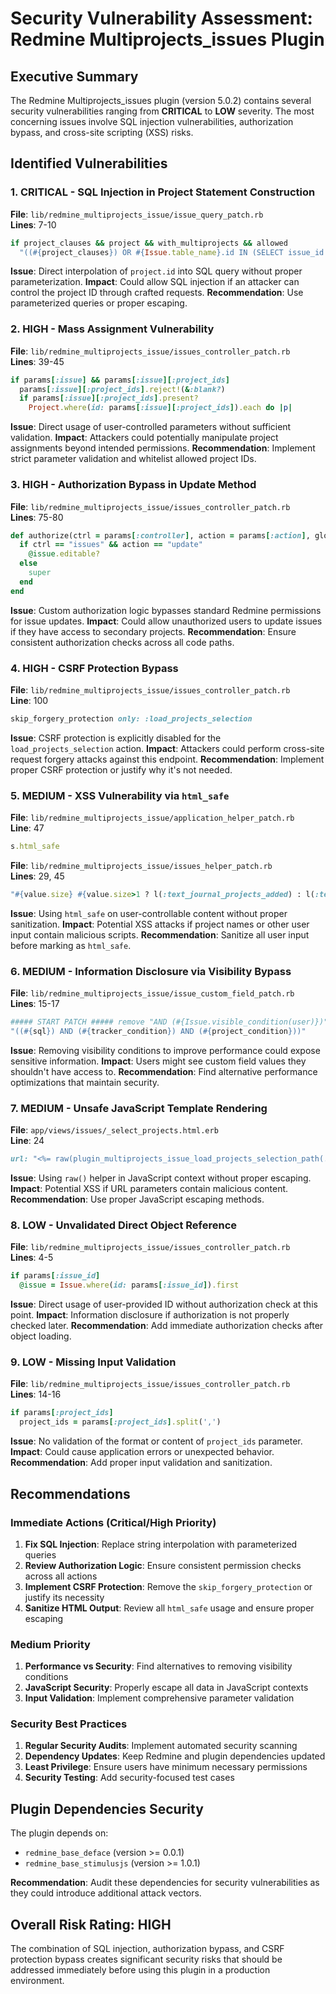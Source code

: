 # Security Vulnerability Assessment: Redmine Multiprojects_issues Plugin

## Executive Summary

The Redmine Multiprojects_issues plugin (version 5.0.2) contains several security vulnerabilities ranging from **CRITICAL** to **LOW** severity. The most concerning issues involve SQL injection vulnerabilities, authorization bypass, and cross-site scripting (XSS) risks.

## Identified Vulnerabilities

### 1. **CRITICAL** - SQL Injection in Project Statement Construction
**File**: `lib/redmine_multiprojects_issue/issue_query_patch.rb`  
**Lines**: 7-10

```ruby
if project_clauses && project && with_multiprojects && allowed
  "((#{project_clauses}) OR #{Issue.table_name}.id IN (SELECT issue_id FROM issues_projects WHERE project_id = #{project.id}))"
```

**Issue**: Direct interpolation of `project.id` into SQL query without proper parameterization.
**Impact**: Could allow SQL injection if an attacker can control the project ID through crafted requests.
**Recommendation**: Use parameterized queries or proper escaping.

### 2. **HIGH** - Mass Assignment Vulnerability
**File**: `lib/redmine_multiprojects_issue/issues_controller_patch.rb`  
**Lines**: 39-45

```ruby
if params[:issue] && params[:issue][:project_ids]
  params[:issue][:project_ids].reject!(&:blank?)
  if params[:issue][:project_ids].present?
    Project.where(id: params[:issue][:project_ids]).each do |p|
```

**Issue**: Direct usage of user-controlled parameters without sufficient validation.
**Impact**: Attackers could potentially manipulate project assignments beyond intended permissions.
**Recommendation**: Implement strict parameter validation and whitelist allowed project IDs.

### 3. **HIGH** - Authorization Bypass in Update Method
**File**: `lib/redmine_multiprojects_issue/issues_controller_patch.rb`  
**Lines**: 75-80

```ruby
def authorize(ctrl = params[:controller], action = params[:action], global = false)
  if ctrl == "issues" && action == "update"
    @issue.editable?
  else
    super
  end
end
```

**Issue**: Custom authorization logic bypasses standard Redmine permissions for issue updates.
**Impact**: Could allow unauthorized users to update issues if they have access to secondary projects.
**Recommendation**: Ensure consistent authorization checks across all code paths.

### 4. **HIGH** - CSRF Protection Bypass
**File**: `lib/redmine_multiprojects_issue/issues_controller_patch.rb`  
**Line**: 100

```ruby
skip_forgery_protection only: :load_projects_selection
```

**Issue**: CSRF protection is explicitly disabled for the `load_projects_selection` action.
**Impact**: Attackers could perform cross-site request forgery attacks against this endpoint.
**Recommendation**: Implement proper CSRF protection or justify why it's not needed.

### 5. **MEDIUM** - XSS Vulnerability via `html_safe`
**File**: `lib/redmine_multiprojects_issue/application_helper_patch.rb`  
**Line**: 47

```ruby
s.html_safe
```

**File**: `lib/redmine_multiprojects_issue/issues_helper_patch.rb`  
**Lines**: 29, 45

```ruby
"#{value.size} #{value.size>1 ? l(:text_journal_projects_added) : l(:text_journal_project_added)} #{details}".html_safe
```

**Issue**: Using `html_safe` on user-controllable content without proper sanitization.
**Impact**: Potential XSS attacks if project names or other user input contain malicious scripts.
**Recommendation**: Sanitize all user input before marking as `html_safe`.

### 6. **MEDIUM** - Information Disclosure via Visibility Bypass
**File**: `lib/redmine_multiprojects_issue/issue_custom_field_patch.rb`  
**Lines**: 15-17

```ruby
##### START PATCH ##### remove "AND (#{Issue.visible_condition(user)})" because it slows down the query too much
"((#{sql}) AND (#{tracker_condition}) AND (#{project_condition}))"
```

**Issue**: Removing visibility conditions to improve performance could expose sensitive information.
**Impact**: Users might see custom field values they shouldn't have access to.
**Recommendation**: Find alternative performance optimizations that maintain security.

### 7. **MEDIUM** - Unsafe JavaScript Template Rendering
**File**: `app/views/issues/_select_projects.html.erb`  
**Line**: 24

```ruby
url: "<%= raw(plugin_multiprojects_issue_load_projects_selection_path(...)) %>"
```

**Issue**: Using `raw()` helper in JavaScript context without proper escaping.
**Impact**: Potential XSS if URL parameters contain malicious content.
**Recommendation**: Use proper JavaScript escaping methods.

### 8. **LOW** - Unvalidated Direct Object Reference
**File**: `lib/redmine_multiprojects_issue/issues_controller_patch.rb`  
**Lines**: 4-5

```ruby
if params[:issue_id]
  @issue = Issue.where(id: params[:issue_id]).first
```

**Issue**: Direct usage of user-provided ID without authorization check at this point.
**Impact**: Information disclosure if authorization is not properly checked later.
**Recommendation**: Add immediate authorization checks after object loading.

### 9. **LOW** - Missing Input Validation
**File**: `lib/redmine_multiprojects_issue/issues_controller_patch.rb`  
**Lines**: 14-16

```ruby
if params[:project_ids]
  project_ids = params[:project_ids].split(',')
```

**Issue**: No validation of the format or content of `project_ids` parameter.
**Impact**: Could cause application errors or unexpected behavior.
**Recommendation**: Add proper input validation and sanitization.

## Recommendations

### Immediate Actions (Critical/High Priority)
1. **Fix SQL Injection**: Replace string interpolation with parameterized queries
2. **Review Authorization Logic**: Ensure consistent permission checks across all actions
3. **Implement CSRF Protection**: Remove the `skip_forgery_protection` or justify its necessity
4. **Sanitize HTML Output**: Review all `html_safe` usage and ensure proper escaping

### Medium Priority
1. **Performance vs Security**: Find alternatives to removing visibility conditions
2. **JavaScript Security**: Properly escape all data in JavaScript contexts
3. **Input Validation**: Implement comprehensive parameter validation

### Security Best Practices
1. **Regular Security Audits**: Implement automated security scanning
2. **Dependency Updates**: Keep Redmine and plugin dependencies updated
3. **Least Privilege**: Ensure users have minimum necessary permissions
4. **Security Testing**: Add security-focused test cases

## Plugin Dependencies Security

The plugin depends on:
- `redmine_base_deface` (version >= 0.0.1)
- `redmine_base_stimulusjs` (version >= 1.0.1)

**Recommendation**: Audit these dependencies for security vulnerabilities as they could introduce additional attack vectors.

## Overall Risk Rating: **HIGH**

The combination of SQL injection, authorization bypass, and CSRF protection bypass creates significant security risks that should be addressed immediately before using this plugin in a production environment.